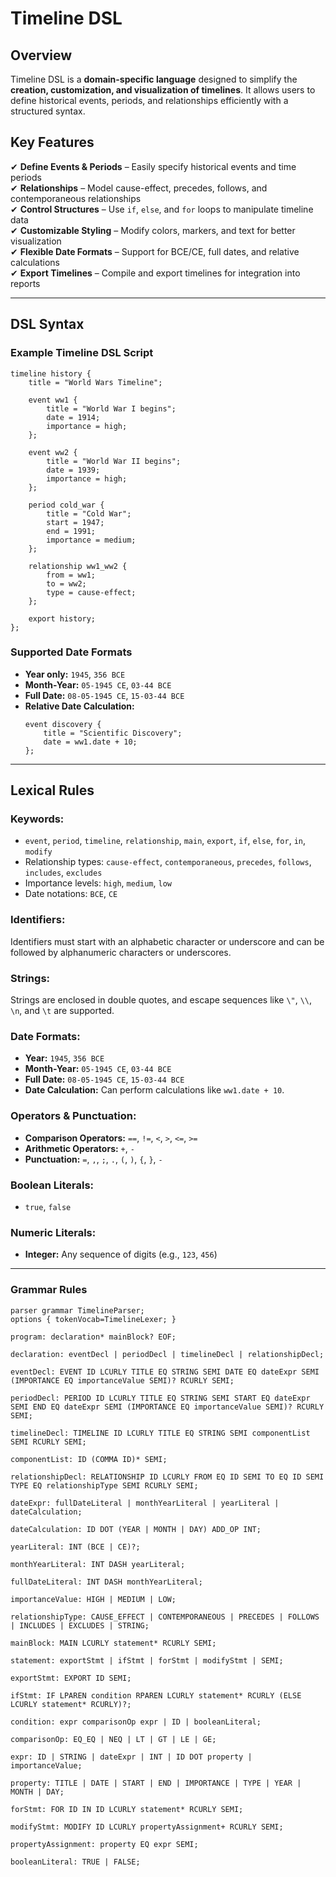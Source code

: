 

# **Timeline DSL**  

## **Overview**  
Timeline DSL is a **domain-specific language** designed to simplify the **creation, customization, and visualization of timelines**. It allows users to define historical events, periods, and relationships efficiently with a structured syntax.  


## **Key Features**  
✔ **Define Events & Periods** – Easily specify historical events and time periods  
✔ **Relationships** – Model cause-effect, precedes, follows, and contemporaneous relationships  
✔ **Control Structures** – Use `if`, `else`, and `for` loops to manipulate timeline data  
✔ **Customizable Styling** – Modify colors, markers, and text for better visualization  
✔ **Flexible Date Formats** – Support for BCE/CE, full dates, and relative calculations  
✔ **Export Timelines** – Compile and export timelines for integration into reports  

---

## **DSL Syntax**  

### **Example Timeline DSL Script**  
```dsl
timeline history {
    title = "World Wars Timeline";

    event ww1 {
        title = "World War I begins";
        date = 1914;
        importance = high;
    };

    event ww2 {
        title = "World War II begins";
        date = 1939;
        importance = high;
    };

    period cold_war {
        title = "Cold War";
        start = 1947;
        end = 1991;
        importance = medium;
    };

    relationship ww1_ww2 {
        from = ww1;
        to = ww2;
        type = cause-effect;
    };

    export history;
};
```

### **Supported Date Formats**  
- **Year only:** `1945`, `356 BCE`  
- **Month-Year:** `05-1945 CE`, `03-44 BCE`  
- **Full Date:** `08-05-1945 CE`, `15-03-44 BCE`  
- **Relative Date Calculation:**  
  ```dsl
  event discovery {
      title = "Scientific Discovery";
      date = ww1.date + 10;
  };
  ```

---

## **Lexical Rules**  

### **Keywords:**
- `event`, `period`, `timeline`, `relationship`, `main`, `export`, `if`, `else`, `for`, `in`, `modify`  
- Relationship types: `cause-effect`, `contemporaneous`, `precedes`, `follows`, `includes`, `excludes`  
- Importance levels: `high`, `medium`, `low`  
- Date notations: `BCE`, `CE`

### **Identifiers:**  
Identifiers must start with an alphabetic character or underscore and can be followed by alphanumeric characters or underscores.  

### **Strings:**  
Strings are enclosed in double quotes, and escape sequences like `\"`, `\\`, `\n`, and `\t` are supported.  

### **Date Formats:**  
- **Year:** `1945`, `356 BCE`
- **Month-Year:** `05-1945 CE`, `03-44 BCE`
- **Full Date:** `08-05-1945 CE`, `15-03-44 BCE`
- **Date Calculation:** Can perform calculations like `ww1.date + 10`.

### **Operators & Punctuation:**  
- **Comparison Operators:** `==`, `!=`, `<`, `>`, `<=`, `>=`
- **Arithmetic Operators:** `+`, `-`
- **Punctuation:** `=`, `,`, `;`, `.`, `(`, `)`, `{`, `}`, `-`  

### **Boolean Literals:**  
- `true`, `false`

### **Numeric Literals:**  
- **Integer:** Any sequence of digits (e.g., `123`, `456`)
  
---

### **Grammar Rules**  
```antlr
parser grammar TimelineParser;
options { tokenVocab=TimelineLexer; }

program: declaration* mainBlock? EOF;

declaration: eventDecl | periodDecl | timelineDecl | relationshipDecl;

eventDecl: EVENT ID LCURLY TITLE EQ STRING SEMI DATE EQ dateExpr SEMI (IMPORTANCE EQ importanceValue SEMI)? RCURLY SEMI;

periodDecl: PERIOD ID LCURLY TITLE EQ STRING SEMI START EQ dateExpr SEMI END EQ dateExpr SEMI (IMPORTANCE EQ importanceValue SEMI)? RCURLY SEMI;

timelineDecl: TIMELINE ID LCURLY TITLE EQ STRING SEMI componentList SEMI RCURLY SEMI;

componentList: ID (COMMA ID)* SEMI;

relationshipDecl: RELATIONSHIP ID LCURLY FROM EQ ID SEMI TO EQ ID SEMI TYPE EQ relationshipType SEMI RCURLY SEMI;

dateExpr: fullDateLiteral | monthYearLiteral | yearLiteral | dateCalculation;

dateCalculation: ID DOT (YEAR | MONTH | DAY) ADD_OP INT;

yearLiteral: INT (BCE | CE)?;

monthYearLiteral: INT DASH yearLiteral;

fullDateLiteral: INT DASH monthYearLiteral;

importanceValue: HIGH | MEDIUM | LOW;

relationshipType: CAUSE_EFFECT | CONTEMPORANEOUS | PRECEDES | FOLLOWS | INCLUDES | EXCLUDES | STRING;

mainBlock: MAIN LCURLY statement* RCURLY SEMI;

statement: exportStmt | ifStmt | forStmt | modifyStmt | SEMI;

exportStmt: EXPORT ID SEMI;

ifStmt: IF LPAREN condition RPAREN LCURLY statement* RCURLY (ELSE LCURLY statement* RCURLY)?;

condition: expr comparisonOp expr | ID | booleanLiteral;

comparisonOp: EQ_EQ | NEQ | LT | GT | LE | GE;

expr: ID | STRING | dateExpr | INT | ID DOT property | importanceValue;

property: TITLE | DATE | START | END | IMPORTANCE | TYPE | YEAR | MONTH | DAY;

forStmt: FOR ID IN ID LCURLY statement* RCURLY SEMI;

modifyStmt: MODIFY ID LCURLY propertyAssignment+ RCURLY SEMI;

propertyAssignment: property EQ expr SEMI;

booleanLiteral: TRUE | FALSE;
```
